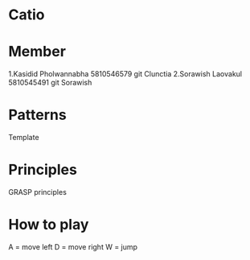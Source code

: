 # Catio

# Member
1.Kasidid  Pholwannabha 5810546579 git Clunctia
2.Sorawish Laovakul     5810545491 git Sorawish

# Patterns
Template

# Principles
GRASP principles

# How to play 
A = move left
D = move right
W = jump



